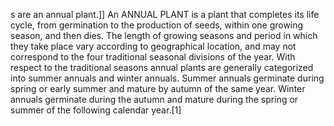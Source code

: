 s are an annual plant.]] An ANNUAL PLANT is a plant that completes its life cycle, from germination to the production of seeds, within one growing season, and then dies. The length of growing seasons and period in which they take place vary according to geographical location, and may not correspond to the four traditional seasonal divisions of the year. With respect to the traditional seasons annual plants are generally categorized into summer annuals and winter annuals. Summer annuals germinate during spring or early summer and mature by autumn of the same year. Winter annuals germinate during the autumn and mature during the spring or summer of the following calendar year.[1]
